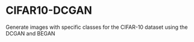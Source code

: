 # CIFAR10-DCGAN
Generate images with specific classes for the CIFAR-10 dataset using the DCGAN and BEGAN
